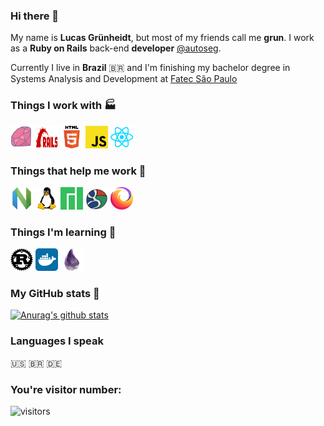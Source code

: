 ### Hi there 👋

My name is **Lucas Grünheidt**, but most of my friends call me **grun**. I work as a **Ruby on Rails** back-end **developer** [@autoseg](https://www.autoseg.com).

Currently I live in **Brazil** :brazil: and I'm finishing my bachelor degree in Systems Analysis and Development at [Fatec São Paulo](https://en.wikipedia.org/wiki/S%C3%A3o_Paulo_State_Technological_College)
### Things I work with :factory:
<img height="36" width="36" src="https://raw.githubusercontent.com/grun00/grun00/master/icons/ruby.svg"/> <img height="36" width="36" fill='red' src="https://raw.githubusercontent.com/grun00/grun00/master/icons/rubyonrails.svg"/> <img height="36" width="36" src="https://raw.githubusercontent.com/grun00/grun00/master/icons/html5.svg"/> <img height="36" width="36" src="https://raw.githubusercontent.com/grun00/grun00/master/icons/javascript.svg"/> <img height="36" width="36" src="https://raw.githubusercontent.com/grun00/grun00/master/icons/react.svg"/>


### Things that help me work :trolleybus:

<img height="36" width="36" src="https://raw.githubusercontent.com/grun00/grun00/master/icons/neovim.svg"/> <img height="36" width="36" src="https://raw.githubusercontent.com/grun00/grun00/master/icons/linux.svg"/> <img height="36" width="36" src="https://raw.githubusercontent.com/grun00/grun00/master/icons/manjaro.svg"/> <img height="36" width="36" src="https://raw.githubusercontent.com/grun00/grun00/master/icons/google.svg"/> <img height="36" width="36" src="https://raw.githubusercontent.com/grun00/grun00/master/icons/firefoxbrowser.svg"/>

### Things I'm learning :thought_balloon:

<img height="36" width="36" src="https://raw.githubusercontent.com/grun00/grun00/master/icons/rust.svg"/> <img height="36" width="36" src="https://raw.githubusercontent.com/grun00/grun00/master/icons/docker.svg"/> <img height="36" width="36" src="https://raw.githubusercontent.com/grun00/grun00/master/icons/elixir.svg"/>

### My GitHub stats :game_die:

[![Anurag's github stats](https://github-readme-stats.vercel.app/api?username=grun00&show_icons=true&theme=gruvbox)](https://github.com/anuraghazra/github-readme-stats)

### Languages I speak
:us:
:brazil:
:de:

### You're visitor number:

![visitors](https://visitor-badge.glitch.me/badge?page_id=grun00.grun00)
